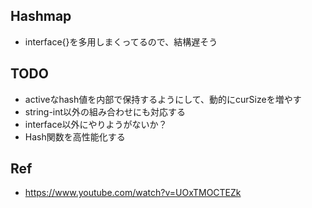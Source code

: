## Hashmap
* interface{}を多用しまくってるので、結構遅そう


## TODO
* activeなhash値を内部で保持するようにして、動的にcurSizeを増やす
* string-int以外の組み合わせにも対応する
* interface以外にやりようがないか？
* Hash関数を高性能化する

## Ref
* https://www.youtube.com/watch?v=UOxTMOCTEZk